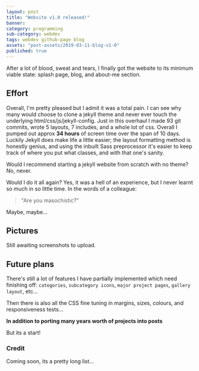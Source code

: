 ```yaml
---
layout: post
title: "Website v1.0 released!"
banner:
category: programming
sub-category: webdev
tags: webdev github-page blog
assets: "post-assets/2019-03-11-blog-v1-0"
published: true
---
```


After a lot of blood, sweat and tears, I finally got the website to its minimum viable state: splash page, blog, and about-me section.

## Effort

Overall, I'm pretty pleased but I admit it was a total pain. I can see why many would choose to clone a jekyll theme and never ever touch the underlying html/css/js/jekyll-config. Just in this overhaul I made 93 git commits, wrote 5 layouts, 7 includes, and a whole lot of css. Overall I pumped out approx **34 hours** of screen time over the span of 10 days. Luckily Jekyll does make life a little easier; the layout formatting method is honestly genius, and using the inbuilt Sass preprocessor it's easier to keep track of where you put what classes, and with that one's sanity.

Would I recommend starting a jekyll website from scratch with no theme? No, never.

Would I do it all again? Yes, it was a hell of an experience, but I never learnt so much in so little time. In the words of a colleague:
> "Are you masochistic?"

Maybe, maybe...



## Pictures

Still awaiting screenshots to upload.


## Future plans

There's still a lot of features I have partially implemented which need finishing off: `categories`, `subcategory icons`, `major project pages`, `gallery layout`, etc...

Then there is also all the CSS fine tuning in margins, sizes, colours, and responsiveness tests...

**In addition to porting many years worth of projects into posts**

But its a start!

### Credit
Coming soon, its a pretty long list...
